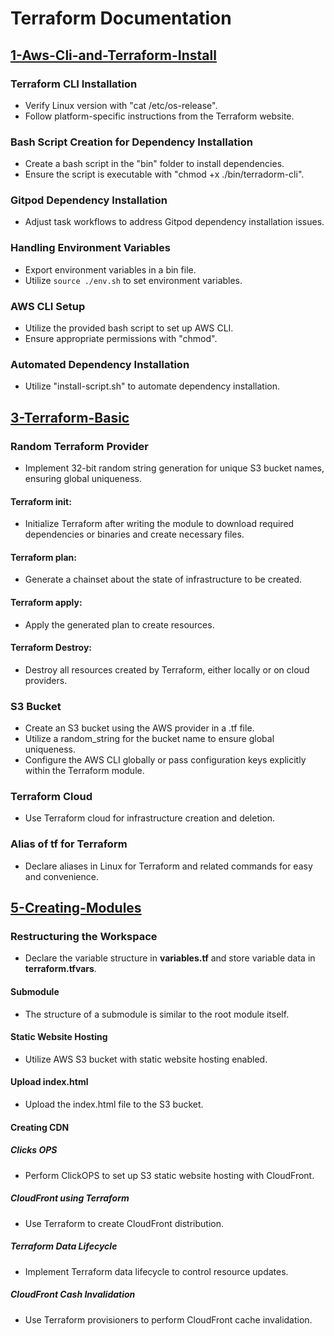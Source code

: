 # Terraform Documentation

## [1-Aws-Cli-and-Terraform-Install](/docs/1-aws-cli-and-terraform-install.md)

### Terraform CLI Installation

- Verify Linux version with "cat /etc/os-release".
- Follow platform-specific instructions from the Terraform website.

### Bash Script Creation for Dependency Installation

- Create a bash script in the "bin" folder to install dependencies.
- Ensure the script is executable with "chmod +x ./bin/terradorm-cli".

### Gitpod Dependency Installation

- Adjust task workflows to address Gitpod dependency installation issues.

### Handling Environment Variables

- Export environment variables in a bin file.
- Utilize `source ./env.sh` to set environment variables.

### AWS CLI Setup

- Utilize the provided bash script to set up AWS CLI.
- Ensure appropriate permissions with "chmod".

### Automated Dependency Installation

- Utilize "install-script.sh" to automate dependency installation.

## [3-Terraform-Basic](/docs/3-terraform-basic.md)

### Random Terraform Provider

- Implement 32-bit random string generation for unique S3 bucket names, ensuring global uniqueness.

#### Terraform init:

- Initialize Terraform after writing the module to download required dependencies or binaries and create necessary files.

#### Terraform plan:

- Generate a chainset about the state of infrastructure to be created.

#### Terraform apply:

- Apply the generated plan to create resources.

#### Terraform Destroy:

- Destroy all resources created by Terraform, either locally or on cloud providers.

### S3 Bucket

- Create an S3 bucket using the AWS provider in a .tf file.
- Utilize a random_string for the bucket name to ensure global uniqueness.
- Configure the AWS CLI globally or pass configuration keys explicitly within the Terraform module.

### Terraform Cloud

- Use Terraform cloud for infrastructure creation and deletion.

### Alias of tf for Terraform

- Declare aliases in Linux for Terraform and related commands for easy and convenience.

## [5-Creating-Modules](/docs/5-creating-modules.md)

### Restructuring the Workspace

- Declare the variable structure in **variables.tf** and store variable data in **terraform.tfvars**.

#### Submodule

- The structure of a submodule is similar to the root module itself.

#### Static Website Hosting

- Utilize AWS S3 bucket with static website hosting enabled.

#### Upload index.html

- Upload the index.html file to the S3 bucket.

#### Creating CDN

##### Clicks OPS

- Perform ClickOPS to set up S3 static website hosting with CloudFront.

##### CloudFront using Terraform

- Use Terraform to create CloudFront distribution.

##### Terraform Data Lifecycle

- Implement Terraform data lifecycle to control resource updates.

##### CloudFront Cash Invalidation

- Use Terraform provisioners to perform CloudFront cache invalidation.
